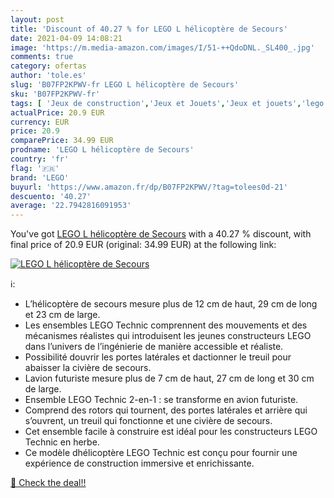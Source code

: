 ```yaml
---
layout: post
title: 'Discount of 40.27 % for LEGO L hélicoptère de Secours'
date: 2021-04-09 14:08:21
image: 'https://m.media-amazon.com/images/I/51-++QdoDNL._SL400_.jpg'
comments: true
category: ofertas
author: 'tole.es'
slug: 'B07FP2KPWV-fr LEGO L hélicoptère de Secours'
sku: 'B07FP2KPWV-fr'
tags: [ 'Jeux de construction','Jeux et Jouets','Jeux et jouets','lego', ]
actualPrice: 20.9 EUR
currency: EUR
price: 20.9
comparePrice: 34.99 EUR
prodname: 'LEGO L hélicoptère de Secours'
country: 'fr'
flag: '🇫🇷'
brand: 'LEGO'
buyurl: 'https://www.amazon.fr/dp/B07FP2KPWV/?tag=tolees0d-21'
descuento: '40.27'
average: '22.7942816091953'
---
```


You've got [LEGO L hélicoptère de Secours](https://www.amazon.fr/dp/B07FP2KPWV/?tag=tolees0d-21) with a  40.27 % discount, with final price of 20.9 EUR (original: 34.99 EUR) at the following link:

[![LEGO L hélicoptère de Secours](https://m.media-amazon.com/images/I/51-++QdoDNL._SL400_.jpg)](https://www.amazon.fr/dp/B07FP2KPWV/?tag=tolees0d-21)

ℹ️:

- L’hélicoptère de secours mesure plus de 12 cm de haut, 29 cm de long et 23 cm de large.
- Les ensembles LEGO Technic comprennent des mouvements et des mécanismes réalistes qui introduisent les jeunes constructeurs LEGO dans l’univers de l’ingénierie de manière accessible et réaliste.
- Possibilité douvrir les portes latérales et dactionner le treuil pour abaisser la civière de secours.
- Lavion futuriste mesure plus de 7 cm de haut, 27 cm de long et 30 cm de large.
- Ensemble LEGO Technic 2-en-1 : se transforme en avion futuriste.
- Comprend des rotors qui tournent, des portes latérales et arrière qui s’ouvrent, un treuil qui fonctionne et une civière de secours.
- Cet ensemble facile à construire est idéal pour les constructeurs LEGO Technic en herbe.
- Ce modèle dhélicoptère LEGO Technic est conçu pour fournir une expérience de construction immersive et enrichissante.

[🛒 Check the deal!!](https://www.amazon.fr/dp/B07FP2KPWV/?tag=tolees0d-21)
